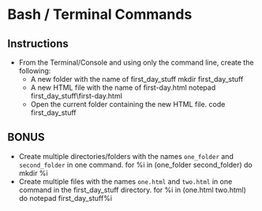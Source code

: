 # Bash / Terminal Commands

## Instructions

- From the Terminal/Console and using only the command line, create the following:
  - A new folder with the name of first_day_stuff
    mkdir first_day_stuff
  - A new HTML file with the name of first-day.html
    notepad first_day_stuff\first-day.html
  - Open the current folder containing the new HTML file.
    code first_day_stuff

## BONUS

- Create multiple directories/folders with the names `one_folder` and `second_folder` in one command.
  for %i in (one_folder second_folder) do mkdir %i
- Create multiple files with the names `one.html` and `two.html` in one command in the first_day_stuff directory.
  for %i in (one.html two.html) do notepad first_day_stuff\%i
